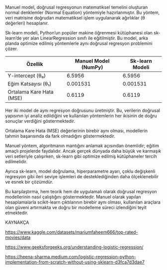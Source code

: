 Manuel model, doğrusal regresyonun matematiksel temelini oluşturan normal denklemler (Normal Equation) yöntemiyle hazırlanmıştır. Bu yöntem, veri matrisine doğrudan matematiksel işlem uygulanarak ağırlıklar (θ değerleri) hesaplanır.

Sk-learn modeli, Python’un popüler makine öğrenmesi kütüphanesi olan sk-learn’de yer alan LinearRegression sınıfı ile eğitilmiştir. Bu model, arka planda optimize edilmiş yöntemlerle aynı doğrusal regresyon problemini çözer.

| Özellik                   | Manuel Model (NumPy) | Sk-learn Modeli      |
|---------------------------|----------------------|----------------------|
| Y-intercept (θ₀)          | 6.5956               | 6.5956               |
| Eğim Katsayısı (θ₁)       | 0.001531             | 0.001531             |
| Ortalama Kare Hata (MSE)  | 0.6119               | 0.6119               |

Her iki model de aynı regresyon doğrusunu üretmiştir. Bu, verilerin doğrusal yapısının iyi analiz edildiğini ve kullanılan yöntemlerin her ikisinin de doğru sonuçlar verdiğini göstermektedir.

Ortalama Kare Hata (MSE) değerlerinin birebir aynı olması, modellerin tahmin başarısında da fark olmadığını göstermektedir.

Manuel yöntem, algoritmanın mantığını anlamak açısından önemlidir; eğitim amaçlı projelerde faydalıdır. Ancak gerçek dünyada daha büyük ve karmaşık veri setleriyle çalışırken, sk-learn gibi optimize edilmiş kütüphaneler tercih edilmelidir.

Ayrıca sk-learn, model doğrulama, hiperparametre ayarı, çoklu değişkenli regresyon gibi ileri seviye işlemleri de desteklediğinden daha ölçeklenebilir ve esnek bir çözümdür.

Bu karşılaştırma, hem teorik hem de uygulamalı olarak doğrusal regresyon modellerinin nasıl çalıştığını göstermektedir. Manuel olarak yapılan hesaplamalarla scikit-learn çıktılarının birebir aynı olması, kullanılan araçlara olan güveni artırmakta ve doğru bir modelleme süreci izlendiğini teyit etmektedir.

KAYNAKÇA

https://www.kaggle.com/datasets/mariumfaheem666/top-rated-movies/data

https://www.geeksforgeeks.org/understanding-logistic-regression/

https://heena-sharma.medium.com/logistic-regression-python-implementation-from-scratch-without-using-sklearn-d3fca7d3dae7
